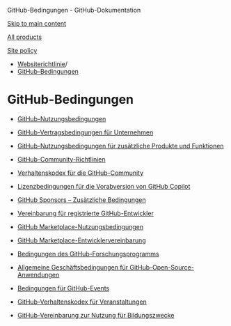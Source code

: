 GitHub-Bedingungen - GitHub-Dokumentation

[Skip to main content](#main-content)

[All products](/de)

[Site policy](/site-policy)

* [Websiterichtlinie](/de/site-policy)/
* [GitHub-Bedingungen](/de/site-policy/github-terms)

GitHub-Bedingungen
==========

* [GitHub-Nutzungsbedingungen](/de/site-policy/github-terms/github-terms-of-service)

* [GitHub-Vertragsbedingungen für Unternehmen](/de/site-policy/github-terms/github-corporate-terms-of-service)

* [GitHub-Nutzungsbedingungen für zusätzliche Produkte und Funktionen](/de/site-policy/github-terms/github-terms-for-additional-products-and-features)

* [GitHub-Community-Richtlinien](/de/site-policy/github-terms/github-community-guidelines)

* [Verhaltenskodex für die GitHub-Community](/de/site-policy/github-terms/github-community-code-of-conduct)

* [Lizenzbedingungen für die Vorabversion von GitHub Copilot](/de/site-policy/github-terms/github-copilot-pre-release-license-terms)

* [GitHub Sponsors – Zusätzliche Bedingungen](/de/site-policy/github-terms/github-sponsors-additional-terms)

* [Vereinbarung für registrierte GitHub-Entwickler](/de/site-policy/github-terms/github-registered-developer-agreement)

* [GitHub Marketplace-Nutzungsbedingungen](/de/site-policy/github-terms/github-marketplace-terms-of-service)

* [GitHub Marketplace-Entwicklervereinbarung](/de/site-policy/github-terms/github-marketplace-developer-agreement)

* [Bedingungen des GitHub-Forschungsprogramms](/de/site-policy/github-terms/github-research-program-terms)

* [Allgemeine Geschäftsbedingungen für GitHub-Open-Source-Anwendungen](/de/site-policy/github-terms/github-open-source-applications-terms-and-conditions)

* [Bedingungen für GitHub-Events](/de/site-policy/github-terms/github-event-terms)

* [GitHub-Verhaltenskodex für Veranstaltungen](/de/site-policy/github-terms/github-event-code-of-conduct)

* [GitHub-Vereinbarung zur Nutzung für Bildungszwecke](/de/site-policy/github-terms/github-educational-use-agreement)
